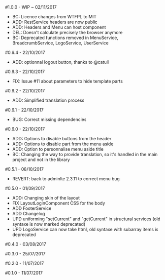 #1.0.0 - WIP ~ 02/11/2017
- BC: Licence changes from WTFPL to MIT
- ADD: RestService headers are now public
- ADD: Headers and Menu can host component
- DEL: Doesn't calculate precisely the browser anymore
- BC: Deprecated functions removed in MenuService, BreadcrumbService, LogoService, UserService

#0.6.4 - 22/10/2017
- ADD: optionnal logout button, thanks to @catull

#0.6.3 - 22/10/2017
- FIX: Issue #11 about parameters to hide template parts

#0.6.2 - 22/10/2017
- ADD: Simplified translation process

#0.6.1 - 22/10/2017
- BUG: Correct missing dependencies

#0.6.0 - 22/10/2017
- ADD: Options to disable buttons from the header
- ADD: Options to disable part from the menu aside
- ADD: Option to personnalise menu aside title
- BC: Changing the way to provide translation, so it's handled in the main project and not in the library

#0.5.1 - 08/10/2017
- REVERT: back to adminlte 2.3.11 to correct menu bug

#0.5.0 - 01/09/2017
- ADD: Changing skin of the layout
- FIX LayoutLoginComponent CSS for the body
- ADD FooterService
- ADD Changelog
- UPD uniforming "setCurrent" and "getCurrent" in structural services (old syntaxe is now marked deprecated)
- UPD LogoService can now take html, old syntaxe with subarray items is deprecated

#0.4.0 - 03/08/2017

#0.3.0 - 25/07/2017

#0.2.0 - 11/07/2017

#0.1.0 - 11/07/2017
